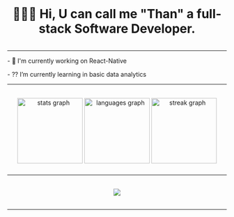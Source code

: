 <br clear="both">

<h1 align="center">👨🏻‍💻 Hi, U can call me "Than"  a full-stack Software Developer.</h1>

######

---

<p align="left">- 🌌 I'm currently working on React-Native</p>
<p align="left">- ?? I’m currently learning in basic data analytics </p>

---

<br>

<div align="center">
  <img src="https://github-readme-stats.vercel.app/api?username=ThanyabunPh&hide_title=false&hide_rank=false&show_icons=true&include_all_commits=true&count_private=true&disable_animations=false&theme=material-palenight&locale=en&hide_border=true&order=1" height="150" alt="stats graph"  />
  <img src="https://github-readme-stats.vercel.app/api/top-langs?username=ThanyabunPh&locale=en&hide_title=false&layout=compact&card_width=320&langs_count=4&theme=material-palenight&hide_border=true&order=2" height="150" alt="languages graph"  />
  <img src="https://streak-stats.demolab.com?user=ThanyabunPh&locale=en&mode=weekly&theme=material-palenight&hide_border=true&border_radius=5&order=3" height="150" alt="streak graph"  />
</div>

###

---
<br>

<div align="center">
  <img src="https://spotify-github-profile.vercel.app/api/view.svg?uid=21cd32hdeesbczmil7l2px6da&cover_image=true&theme=default&show_offline=false&background_color=121212&interchange=false&bar_color=53b14f&bar_color_cover=true">
</div>


<div align="center"></div>
<br />

----
